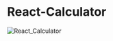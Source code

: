 # React-Calculator

![React_Calculator](https://user-images.githubusercontent.com/114981861/233400035-3b054cc9-ad6c-4bb4-aca0-202474bd225f.png)
